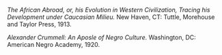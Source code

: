 *The African Abroad, or, his Evolution in Western Civilization, Tracing his Development under Caucasian Milieu.* New Haven, CT: Tuttle, Morehouse and Taylor Press, 1913.

*Alexander Crummell: An Aposle of Negro Culture.* Washington, DC: American Negro Academy, 1920.
